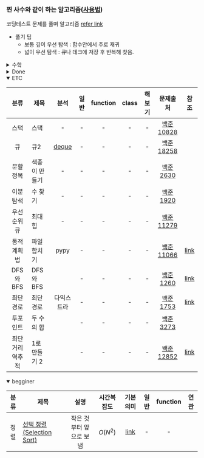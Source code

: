 ### 찐 사수와 같이 하는 알고리즘([사용법](./refer/README.md))
코딩테스트 문제를 풀며 알고리즘  [refer link](https://youtube.com/playlist?list=PLRx0vPvlEmdDHxCvAQS1_6XV4deOwfVrz)
+ 풀기 팁
    + 보통 깊이 우선 탐색 : 함수안에서 주로 재귀
    + 넓이 우선 탐색 : 큐나 데크에 저장 후 반복해 찾음.

<details>
<summary>수학</summary>

| 분류 | 제목 | 분석 | 일반 | function | class | 해보기| 문제출처 | 참조 |
| :---: | --- | :---: | :---: | :---: | :---: | :---: | :---: |:---: |
|수학|팩토리얼| :---: | :---: | :---: | :---: | :---: | :---: |[감마함수](https://youtu.be/v0wOBDOuQX8)|
|수학|최소 거리 횟수|[link](./analysis/baekjoon_2292_analysis.txt)|[py](./python/baekjoon_2292_flat.py)|-|-|-|[백준 2292](https://www.acmicpc.net/problem/2292)|-|
|수학|행렬 속 분수 찾기|[link](./analysis/baekjoon_1193_analysis.txt)|[py](./python/baekjoon_1193_flat.py)|-|-|-|[백준 1193](https://www.acmicpc.net/problem/1193)|[link](https://coder38611.tistory.com/61)|
|수학|최소 배달 봉지|[link](./analysis/baekjoon_2839_analysis.txt)|[py](./python/baekjoon_2839_flat.py)|-|-|-|[백준 2839](https://www.acmicpc.net/problem/2839)|-|
|수학|소수찾기||[py](https://www.acmicpc.net/source/39865962)|-|-|-|[백준 1978](https://www.acmicpc.net/problem/1978)||
|수학|구간 소수 찾기||[py](https://www.acmicpc.net/source/39910686)|-|-|-|[백준 2581](https://www.acmicpc.net/problem/2581)||
|수학|에라토스테네스의 체||[py](https://www.acmicpc.net/source/39961586)|-|-|-|[백준 11653](https://www.acmicpc.net/problem/11653)|[link](https://youtu.be/5ypkoEgFdH8)|
</details>

<details >
<summary>Done</summary>

| 분류 | 제목 | 분석 | 일반 | function | class | 해보기| 문제출처 | 참조 |
| :---: | --- | :---: | :---: | :---: | :---: | :---: | :---: |:---: |
|이진트리|6÷2(1+2)?중위표기법|||-|-|-||[link](https://youtu.be/3doWeqpD5gk)|
|완전탐색|변경 블랙잭|[link](./analysis/baekjoon_2798_analysis.txt)|[py](./python/baekjoon_2798_flat.py)|-|-|-|[백준 2798](https://www.acmicpc.net/problem/2798)|-|
|DFS|백트래킹|-|-|[py](./python/baekjoon_15649_function.py)|-|-|[백준 15649](https://www.acmicpc.net/problem/15649)|[link](https://velog.io/@yusuk6185/%EB%B0%B1%EC%A4%80-15649-N%EA%B3%BC-M-1-%ED%8C%8C%EC%9D%B4%EC%8D%AC-with-%EB%B0%B1%ED%8A%B8%EB%9E%98%ED%82%B9)| 
|선택정렬|수 정렬하기|[link](./analysis/baekjoon_2750_analysis.txt)|[py](./python/baekjoon_2750_flat.py)|-|-|-|[백준 2750](https://www.acmicpc.net/problem/2750)|-|
|병합정렬|수 정렬하기|||[py](./python/baekjoon_2751_function.py)|-|-|[백준 2751](https://www.acmicpc.net/problem/2751)|[link](https://eunhee-programming.tistory.com/105)|
|?|중복 수 정렬하기|-|[py](./python/baekjoon_10989_flat.py)|-|-|-|[백준 10989](https://www.acmicpc.net/problem/10989)|| 
|위상정렬|임계경로|||-|-|-|[백준 10989](https://www.acmicpc.net/problem/1948)|[youtube](https://youtu.be/WR5U_oWwf54)|
|위상정렬||||-|-|-||[youtube](https://youtu.be/qzfeVeajuyc)|
|타잔SCC정렬||||-|-|-||[youtube](https://youtu.be/H_Cg3-rv7RU)||
|통계|통계 수치 구하기|[link](./analysis/baekjoon_2108_analysis.txt)||-|-|-|[백준 2108](https://www.acmicpc.net/problem/2108)|[link](https://velog.io/@jaenny/%EB%B0%B1%EC%A4%80-2108-%ED%86%B5%EA%B3%84%ED%95%99-Python%ED%8C%8C%EC%9D%B4%EC%8D%AC)| 
|다이나믹 프로그래밍|피보나치 함수|[py](https://www.acmicpc.net/source/40047040)|-|-|-|-|[백준 1003](https://www.acmicpc.net/problem/1003)|[link](https://myjamong.tistory.com/303?category=898047)| 
|다이나믹 프로그래밍|2×n 타일링|-|-|-|-|-|[백준 11726](https://www.acmicpc.net/problem/11726)|[link](https://wook-2124.tistory.com/455)| 
|그리디|잔돈 주기|-|[py](./python/baekjoon_11047_flat.py)|-|-|-|[백준 11047](https://www.acmicpc.net/problem/11047)|[link](https://puleugo.tistory.com/20)| 
|정수론 및 조합론|배수와 약수|-|-|-|-|-|[백준 5086](https://www.acmicpc.net/problem/5086)|| 
</details>

<details open>
<summary>ETC</summary>

| 분류 | 제목 | 분석 | 일반 | function | class | 해보기| 문제출처 | 참조 |
| :---: | --- | :---: | :---: | :---: | :---: | :---: | :---: |:---: |
|스택|스택|-|-|-|-|-|[백준 10828](https://www.acmicpc.net/problem/10828)|| 
|큐|큐2|[deque](https://docs.python.org/3/library/collections.html#collections.deque)|-|-|-|-|[백준 18258](https://www.acmicpc.net/problem/18258)|| 
|분할 정복|색종이 만들기|-|-|-|-|-|[백준 2630](https://www.acmicpc.net/problem/2630)|| 
|이분 탐색|수 찾기|-|-|-|-|-|[백준 1920](https://www.acmicpc.net/problem/1920)|| 
|우선순위 큐|최대 힙|-|-|-|-|-|[백준 11279](https://www.acmicpc.net/problem/11279)||
|동적 계획법|파일 합치기|pypy|-|-|-|-|[백준 11066](https://www.acmicpc.net/problem/11066)|[link](https://suri78.tistory.com/15)|
|DFS와 BFS|DFS와 BFS||-|-|-|-|[백준 1260](https://www.acmicpc.net/problem/1260)|[link](https://velog.io/@hamfan524/%EB%B0%B1%EC%A4%80-1260%EB%B2%88-Python-%ED%8C%8C%EC%9D%B4%EC%8D%AC)|
|최단 경로|최단 경로|다익스트라|-|-|-|-|[백준 1753](https://www.acmicpc.net/problem/1753)|[link](https://my-coding-notes.tistory.com/200)|
|투포인트|두 수의 합||-|-|-|-|[백준 3273](https://www.acmicpc.net/problem/3273)||
|최단거리 역추적|1로 만들기 2||-|-|-|-|[백준 12852](https://www.acmicpc.net/problem/12852)|[link](https://claude-u.tistory.com/349)|
</details>
 
<details open>
<summary>begginer</summary>

| 분류 | 제목 | 설명 | 시간복잡도 | 기본의미 | 일반 | function | 연관 |
| :---: | --- | :---: | :---: | :---: | :---: | :---: | :---: |
|정렬|[선택 정렬(Selection Sort)](https://youtu.be/8ZiSzteFRYc)|작은 것부터 앞으로 보냄|$O(N^2)$|[link](https://docs.google.com/spreadsheets/d/18TZ_dfJ_MY6-XAnB3lV5-C2skDgVgrPZkPTDCbKVpF4/edit#gid=0)|-|-|| 
</details>
